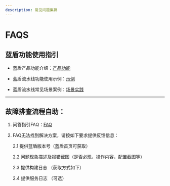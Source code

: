 ```yaml
---
description: 常见问题集锦
---
```


# FAQS

## 蓝盾功能使用指引

* 蓝盾产品功能介绍：[产品功能](../..//services/console.md)

* 蓝盾流水线功能使用示例：[示例](../..//tutorials/examples)

* 蓝盾流水线常见场景案例：[场景实践](../..//tutorials/scene)

---

## 故障排查流程自助：

1. 问答指引FAQ：[FAQ](../../reference/faqs)  

2. FAQ无法找到解决方案，请按如下要求提供反馈信息：

   2.1  提供蓝盾版本号（蓝盾首页可获取）

   2.2  问题现象描述及报错截图（是否必现，操作内容，配置截图等）

   2.3  提供构建日志   （获取方式如下）

   2.4  提供服务日志   （可选）